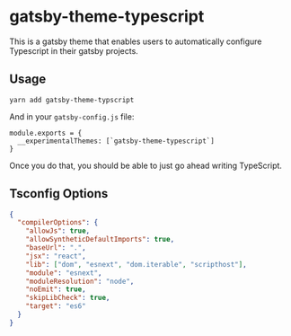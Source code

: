 # gatsby-theme-typescript

This is a gatsby theme that enables users to automatically configure Typescript in their gatsby projects.

## Usage

```
yarn add gatsby-theme-typscript
```

And in your `gatsby-config.js` file: 

```
module.exports = {
  __experimentalThemes: [`gatsby-theme-typescript`]
}
```

Once you do that, you should be able to just go ahead writing TypeScript. 


## Tsconfig Options

```json
{
  "compilerOptions": {
    "allowJs": true,
    "allowSyntheticDefaultImports": true,
    "baseUrl": ".",
    "jsx": "react",
    "lib": ["dom", "esnext", "dom.iterable", "scripthost"],
    "module": "esnext",
    "moduleResolution": "node",
    "noEmit": true,
    "skipLibCheck": true,
    "target": "es6"
  }
}
```
